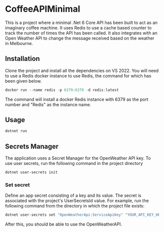 # CoffeeAPIMinimal

This is a project where a minimal .Net 6 Core API has been built to act as an imaginary coffee machine. It uses Redis to use a cache based counter to track the number of times the API has been called. It also integrates with an Open Weather API to change the message received based on the weather in Melbourne.

## Installation

Clone the project and install all the dependencies on VS 2022. You will need to use a Redis docker instance to use Redis, the command for which has been given below.

```d
docker run --name redis -p 6379:6379 -d redis:latest
```
The command will install a docker Redis instance with 6379 as the port number and "Redis" as the instance name.
## Usage

```powershell
dotnet run 
```
## Secrets Manager
The application uses a Secret Manager for the OpenWeather API key. To use user secrets, run the following command in the project directory

```bash
dotnet user-secrets init
```

### Set secret

Define an app secret consisting of a key and its value. The secret is associated with the project's UserSecretsId value. For example, run the following command from the directory in which the project file exists:
```bash
dotnet user-secrets set "OpenWeatherApi:ServiceApiKey" "YOUR_API_KEY_HERE"
```
After this, you should be able to use the OpenWeatherAPI. 
